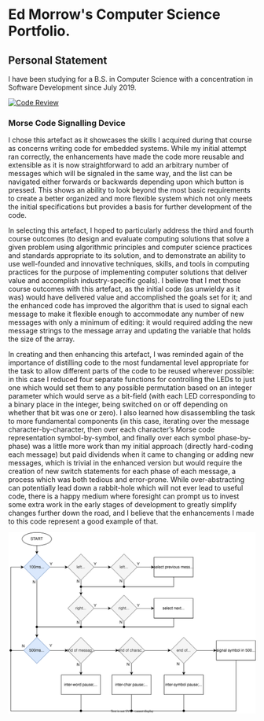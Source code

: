 # Ed Morrow's Computer Science Portfolio.

## Personal Statement
I have been studying for a B.S. in Computer Science with a concentration in Software Development since July 2019.

[![Code Review](https://img.youtube.com/vi/https://www.youtube.com/watch?v=6ycBk1MSeTA/0.jpg)](https://www.youtube.com/watch?v=6ycBk1MSeTA)

### Morse Code Signalling Device
I chose this artefact as it showcases the skills I acquired during that course as concerns writing code for embedded systems. While my initial attempt ran correctly, the enhancements have made the code more reusable and extensible as it is now straightforward to add an arbitrary number of messages which will be signaled in the same way, and the list can be navigated either forwards or backwards depending upon which button is pressed. This shows an ability to look beyond the most basic requirements to create a better organized and more flexible system which not only meets the initial specifications but provides a basis for further development of the code.

In selecting this artefact, I hoped to particularly address the third and fourth course outcomes (to design and evaluate computing solutions that solve a given problem using algorithmic principles and computer science practices and standards appropriate to its solution, and to demonstrate an ability to use well-founded and innovative techniques, skills, and tools in computing practices for the purpose of implementing computer solutions that deliver value and accomplish industry-specific goals). I believe that I met those course outcomes with this artefact, as the initial code (as unwieldy as it was) would have delivered value and accomplished the goals set for it; and the enhanced code has improved the algorithm that is used to signal each message to make it flexible enough to accommodate any number of new messages with only a minimum of editing: it would required adding the new message strings to the message array and updating the variable that holds the size of the array.

In creating and then enhancing this artefact, I was reminded again of the importance of distilling code to the most fundamental level appropriate for the task to allow different parts of the code to be reused wherever possible: in this case I reduced four separate functions for controlling the LEDs to just one which would set them to any possible permutation based on an integer parameter which would serve as a bit-field (with each LED corresponding to a binary place in the integer, being switched on or off depending on whether that bit was one or zero). I also learned how disassembling the task to more fundamental components (in this case, iterating over the message character-by-character, then over each character’s Morse code representation symbol-by-symbol, and finally over each symbol phase-by-phase) was a little more work than my initial approach (directly hard-coding each message) but paid dividends when it came to changing or adding new messages, which is trivial in the enhanced version but would require the creation of new switch statements for each phase of each message, a process which was both tedious and error-prone. While over-abstracting can potentially lead down a rabbit-hole which will not ever lead to useful code, there is a happy medium where foresight can prompt us to invest some extra work in the early stages of development to greatly simplify changes further down the road, and I believe that the enhancements I made to this code represent a good example of that.

![Enhancement One Flowchart](./MorseCodeFlowchart.svg)
